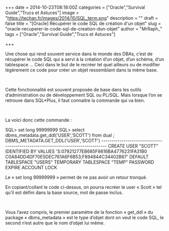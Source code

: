 +++
date = 2014-10-23T08:18:00Z
categories = ["Oracle","Survival Guide","Trucs et Astuces"]
image = "https://techan.fr/images/2014/10/SQL_term.png"
description = ""
draft = false
title = "[Oracle] Récupérer le code SQL de création d'un objet"
slug = "oracle-recuperer-le-code-sql-de-creation-dun-objet"
author = "MrRaph_"
tags = ["Oracle","Survival Guide","Trucs et Astuces"]

+++


Une chose qui rend souvent service dans le monde des DBAs, c’est de récupérer le code SQL qui a servi à la création d’un objet, d’un schéma, d’un tablespace … Ceci dans le but de le recréer tel quel ailleurs ou de modifier légèrement ce code pour créer un objet ressemblant dans la même base.  
  
  

Cette fonctionnalité est souvent proposée de base dans les outils d’administration ou de développement SQL ou PL/SQL. Mais lorsque l’on se retrouve dans SQL*Plus, il faut connaitre la commande qui va bien.

 

La voici donc cette commande :

SQL> set long 99999999 SQL> select dbms_metadata.get_ddl('USER','SCOTT') from dual ; DBMS_METADATA.GET_DDL('USER','SCOTT') -------------------------------------------------------------------------------- CREATE USER "SCOTT" IDENTIFIED BY VALUES 'S:07921277EB685F9816BA4776231FA31B0 C0A84DD4DF70E5DEC761A6F6B53;F894844C34402B67' DEFAULT TABLESPACE "USERS" TEMPORARY TABLESPACE "TEMP" PASSWORD EXPIRE ACCOUNT LOCK

Le « set long 99999999 » permet de ne pas avoir un retour tronqué.

En copiant/collant le code ci-dessus, on pourra recréer le user « Scott » tel qu’il est défini dans la base source, mot de passe inclus.

 

Vous l’avez compris, le premier paramètre de la fonction « get_ddl » du package « dbms_metadata » est le type d’objet dont on veut le code SQL, le second n’est autre que le nom d’objet lui même.


